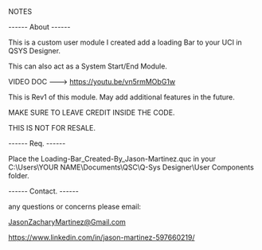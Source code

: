 NOTES

------ About ------

This is a custom user module I created add a loading Bar to your UCI in QSYS Designer.

This can also act as a System Start/End Module.

VIDEO DOC ---> https://youtu.be/vn5rmMObG1w

This is Rev1 of this module. May add additional features in the future.

MAKE SURE TO LEAVE CREDIT INSIDE THE CODE.

THIS IS NOT FOR RESALE.

------ Req. ------

Place the Loading-Bar_Created-By_Jason-Martinez.quc in your C:\Users\YOUR NAME\Documents\QSC\Q-Sys Designer\User Components folder.

------ Contact. ------

any questions or concerns please email:

JasonZacharyMartinez@Gmail.com

https://www.linkedin.com/in/jason-martinez-597660219/
